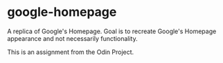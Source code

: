 # google-homepage

A replica of Google's Homepage. Goal is to recreate Google's Homepage appearance
and not necessarily functionality.

This is an assignment from the Odin Project.
